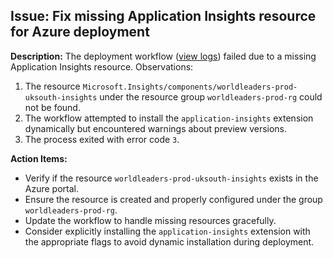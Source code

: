 ## Issue: Fix missing Application Insights resource for Azure deployment

**Description:**
The deployment workflow ([view logs](https://github.com/victorsaly/WorldLeadersGame/actions/runs/16860052287/job/47759420905#step:4:1)) failed due to a missing Application Insights resource. Observations:

1. The resource `Microsoft.Insights/components/worldleaders-prod-uksouth-insights` under the resource group `worldleaders-prod-rg` could not be found.
2. The workflow attempted to install the `application-insights` extension dynamically but encountered warnings about preview versions.
3. The process exited with error code `3`.

**Action Items:**
- Verify if the resource `worldleaders-prod-uksouth-insights` exists in the Azure portal.
- Ensure the resource is created and properly configured under the group `worldleaders-prod-rg`.
- Update the workflow to handle missing resources gracefully.
- Consider explicitly installing the `application-insights` extension with the appropriate flags to avoid dynamic installation during deployment.